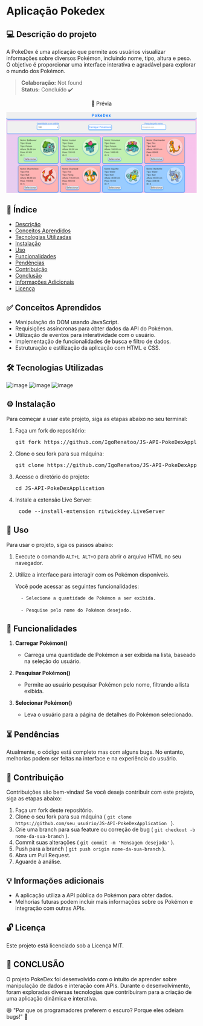 # Aplicação Pokedex

## 💻 Descrição do projeto

A PokeDex é uma aplicação que permite aos usuários visualizar informações sobre diversos Pokémon, incluindo nome, tipo, altura e peso. O objetivo é proporcionar uma interface interativa e agradável para explorar o mundo dos Pokémon.

> **Colaboração:** Not found  
> **Status:** <span> Concluído  ✔️ 

<div width="200px" align="center">
  <p> 👀 Prévia </p>
  <img src="./src/Assets/images/previa.png" alt="Prévia do projeto" width="600px">
</div>

## 📜 Índice

- [Descrição](#-descrição-do-projeto)
- [Conceitos Aprendidos](#-conceitos-aprendidos)
- [Tecnologias Utilizadas](#--tecnologias-utilizadas)
- [Instalação](#-instalação)
- [Uso](#-uso)
- [Funcionalidades](#-funcionalidades)
- [Pendências](#-pendências)
- [Contribuição](#-contribuição)
- [Conclusão](#-conclusão)
- [Informações Adicionais](#-informações-adicionais)
- [Licença](#-licença)

## ✅ Conceitos Aprendidos 

- Manipulação do DOM usando JavaScript.
- Requisições assíncronas para obter dados da API do Pokémon.
- Utilização de eventos para interatividade com o usuário.
- Implementação de funcionalidades de busca e filtro de dados.
- Estruturação e estilização da aplicação com HTML e CSS.

## 🛠 Tecnologias Utilizadas

![image](https://img.shields.io/badge/HTML5-E34F26?style=for-the-badge&logo=html5&logoColor=white)
![image](https://img.shields.io/badge/CSS3-1572B6?style=for-the-badge&logo=css3&logoColor=white)
![image](https://img.shields.io/badge/JavaScript-F7DF1E?style=for-the-badge&logo=javascript&logoColor=black)

## ⚙ Instalação

Para começar a usar este projeto, siga as etapas abaixo no seu terminal:

1. Faça um fork do repositório:
   <pre>git fork https://github.com/IgoRenatoo/JS-API-PokeDexApplication .git</pre>

2. Clone o seu fork para sua máquina:
   <pre>git clone https://github.com/IgoRenatoo/JS-API-PokeDexApplication .git</pre>

3. Acesse o diretório do projeto:
   <pre>cd JS-API-PokeDexApplication </pre>

4. Instale a extensão Live Server:
   <pre> code --install-extension ritwickdey.LiveServer </pre>


## 🚀 Uso 

Para usar o projeto, siga os passos abaixo:

1. Execute o comando ```ALT+L ALT+O``` para abrir o arquivo HTML no seu navegador.

2. Utilize a interface para interagir com os Pokémon disponíveis.

      Você pode acessar as seguintes funcionalidades:

         - Selecione a quantidade de Pokémon a ser exibida.

         - Pesquise pelo nome do Pokémon desejado.

## 🧩 Funcionalidades

1. **Carregar Pokémon()**
   - Carrega uma quantidade de Pokémon a ser exibida na lista, baseado na seleção do usuário.

2. **Pesquisar Pokémon()**
   - Permite ao usuário pesquisar Pokémon pelo nome, filtrando a lista exibida.

3. **Selecionar Pokémon()**
   - Leva o usuário para a página de detalhes do Pokémon selecionado.

## ⏳ Pendências

Atualmente, o código está completo mas com alguns bugs. No entanto, melhorias podem ser feitas na interface e na experiência do usuário.

## 🤝 Contribuição 

Contribuições são bem-vindas! Se você deseja contribuir com este projeto, siga as etapas abaixo:

1. Faça um fork deste repositório.
2. Clone o seu fork para sua máquina ( `git clone https://github.com/seu_usuário/JS-API-PokeDexApplication ` ).
3. Crie uma branch para sua feature ou correção de bug ( `git checkout -b nome-da-sua-branch` ).
4. Commit suas alterações ( `git commit -m 'Mensagem desejada'` ).
5. Push para a branch ( `git push origin nome-da-sua-branch` ).
6. Abra um Pull Request.
7. Aguarde à análise.

## 💡 Informações adicionais

- A aplicação utiliza a API pública do Pokémon para obter dados.
- Melhorias futuras podem incluir mais informações sobre os Pokémon e integração com outras APIs.

## 🔓 Licença

Este projeto está licenciado sob a Licença MIT.

## 🏁 CONCLUSÃO

O projeto PokeDex foi desenvolvido com o intuito de aprender sobre manipulação de dados e interação com APIs. Durante o desenvolvimento, foram exploradas diversas tecnologias que contribuíram para a criação de uma aplicação dinâmica e interativa.

😄 "Por que os programadores preferem o escuro? Porque eles odeiam bugs!" 🐛
